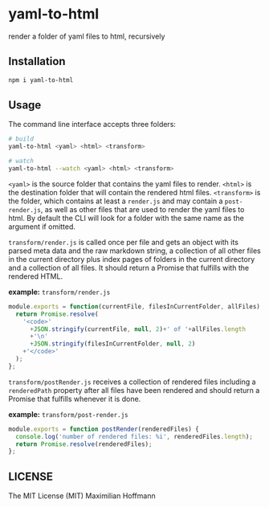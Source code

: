 yaml-to-html
=======================

render a folder of yaml files to html, recursively

Installation
------------

```bash
npm i yaml-to-html
```

Usage
-----

The command line interface accepts three folders:

```bash
# build
yaml-to-html <yaml> <html> <transform>

# watch
yaml-to-html --watch <yaml> <html> <transform>
```

`<yaml>` is the source folder that contains the yaml files to render. `<html>` is the destination folder that will contain the rendered html files. `<transform>` is the folder, which contains at least a `render.js` and may contain a `post-render.js`, as well as other files that are used to render the yaml files to html. By default the CLI will look for a folder with the same name as the argument if omitted.

`transform/render.js` is called once per file and gets an object with its parsed meta data and the raw markdown string, a collection of all other files in the current directory plus index pages of folders in the current directory and a collection of all files. It should return a Promise that fulfills with the rendered HTML.

__example:__ `transform/render.js`

```js
module.exports = function(currentFile, filesInCurrentFolder, allFiles) {
  return Promise.resolve(
    '<code>'
      +JSON.stringify(currentFile, null, 2)+' of '+allFiles.length
      +'\n'
      +JSON.stringify(filesInCurrentFolder, null, 2)
    +'</code>'
  );
};
```

`transform/postRender.js` receives a collection of rendered files including a `renderedPath` property after all files have been rendered and should return a Promise that fulfills whenever it is done.

__example:__ `transform/post-render.js`

```js
module.exports = function postRender(renderedFiles) {
  console.log('number of rendered files: %i', renderedFiles.length);
  return Promise.resolve(renderedFiles);
};
```

LICENSE
-------

The MIT License (MIT) Maximilian Hoffmann

[1]: http://img.shields.io/npm/v/yaml-markdown-to-html.svg?style=flat
[2]: https://www.npmjs.org/package/yaml-markdown-to-html
[3]: http://img.shields.io/travis/maxhoffmann/yaml-markdown-to-html.svg?style=flat
[4]: https://travis-ci.org/maxhoffmann/yaml-markdown-to-html
